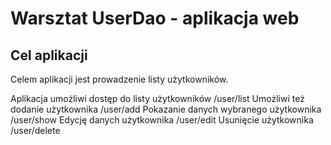 # Warsztat UserDao - aplikacja web

## Cel aplikacji

Celem aplikacji jest prowadzenie listy użytkowników.

Aplikacja umożliwi dostęp do listy użytkowników /user/list
Umożliwi też dodanie użytkownika /user/add
Pokazanie danych wybranego użytkownika /user/show
Edycję danych użytkownika /user/edit
Usunięcie użytkownika /user/delete

